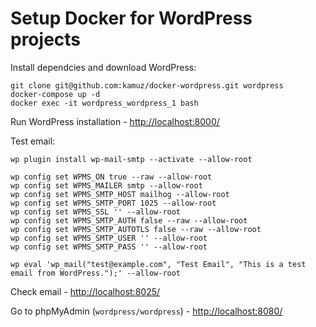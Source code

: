 # Setup Docker for WordPress projects

Install dependcies and download WordPress:

```
git clone git@github.com:kamuz/docker-wordpress.git wordpress
docker-compose up -d
docker exec -it wordpress_wordpress_1 bash
```

Run WordPress installation - [http://localhost:8000/](http://localhost:8000/)

Test email:

```
wp plugin install wp-mail-smtp --activate --allow-root

wp config set WPMS_ON true --raw --allow-root
wp config set WPMS_MAILER smtp --allow-root
wp config set WPMS_SMTP_HOST mailhog --allow-root
wp config set WPMS_SMTP_PORT 1025 --allow-root
wp config set WPMS_SSL '' --allow-root
wp config set WPMS_SMTP_AUTH false --raw --allow-root
wp config set WPMS_SMTP_AUTOTLS false --raw --allow-root
wp config set WPMS_SMTP_USER '' --allow-root
wp config set WPMS_SMTP_PASS '' --allow-root

wp eval 'wp_mail("test@example.com", "Test Email", "This is a test email from WordPress.");' --allow-root
```

Check email - [http://localhost:8025/](http://localhost:8025/)

Go to phpMyAdmin (`wordpress/wordpress`) - [http://localhost:8080/](http://localhost:8080/)